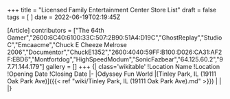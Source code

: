 +++
title = "Licensed Family Entertainment Center Store List"
draft = false
tags = [ ]
date = 2022-06-19T02:19:45Z

[Article]
contributors = ["The 64th Gamer","2600:6C40:6100:33C:507:2B90:51A4:D19C","GhostReplay","StudioC","Emcaacme","Chuck E Cheeze Melrose 2006","Documentor","ChuckE1352","2600:4040:59FF:B100:D026:CA31:AF2F:EBD6","Montfortdog","HighSpeedModum","SonicFazbear","64.125.60.2","97.71.144.179"]
gallery = []
+++
{| class='wikitable'
!Location Name
!Location
!Opening Date
!Closing Date
|-
|Odyssey Fun World
|[Tinley Park, IL (19111 Oak Park Ave)]({{< ref "wiki/Tinley Park, IL (19111 Oak Park Ave).md" >}})
|
|
|}